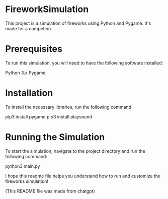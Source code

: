 # FireworkSimulation
This project is a simulation of fireworks using Python and Pygame. It's made for a competion.

# Prerequisites
To run this simulation, you will need to have the following software installed:

Python 3.x
Pygame
# Installation
To install the necessary libraries, run the following command:

pip3 install pygame
pip3 install playsound

# Running the Simulation
To start the simulation, navigate to the project directory and run the following command:

python3 main.py

I hope this readme file helps you understand how to run and customize the fireworks simulation!

(This README file was made from chatgpt)
